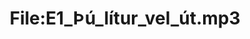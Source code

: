 ---
title: File:E1_Þú_lítur_vel_út.mp3
recording of: Þú lítur vel út.
reading speed: slow
speaker: E
license: CC0
---